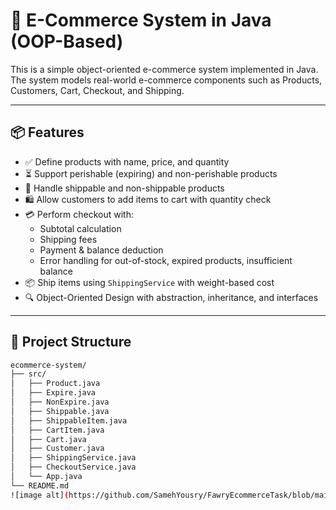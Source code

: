 # 🛒 E-Commerce System in Java (OOP-Based)

This is a simple object-oriented e-commerce system implemented in Java.  
The system models real-world e-commerce components such as Products, Customers, Cart, Checkout, and Shipping.

---

## 📦 Features

- ✅ Define products with name, price, and quantity
- ⏳ Support perishable (expiring) and non-perishable products
- 🚚 Handle shippable and non-shippable products
- 🛍️ Allow customers to add items to cart with quantity check
- 💳 Perform checkout with:
  - Subtotal calculation
  - Shipping fees
  - Payment & balance deduction
  - Error handling for out-of-stock, expired products, insufficient balance
- 📦 Ship items using `ShippingService` with weight-based cost
- 🔍 Object-Oriented Design with abstraction, inheritance, and interfaces

---

## 📁 Project Structure

```bash
ecommerce-system/
├── src/
│   ├── Product.java
│   ├── Expire.java
│   ├── NonExpire.java
│   ├── Shippable.java
│   ├── ShippableItem.java
│   ├── CartItem.java
│   ├── Cart.java
│   ├── Customer.java
│   ├── ShippingService.java
│   ├── CheckoutService.java
│   └── App.java
└── README.md
![image alt](https://github.com/SamehYousry/FawryEcommerceTask/blob/main/uml.png?raw=true)
